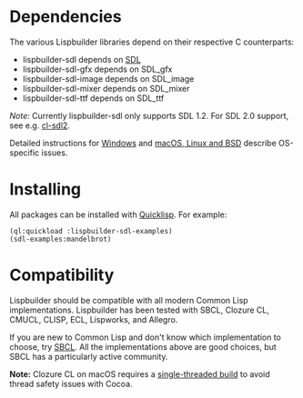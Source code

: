 # Dependencies

The various Lispbuilder libraries depend on their respective C counterparts:

  * lispbuilder-sdl depends on [SDL](https://libsdl.org/)
  * lispbuilder-sdl-gfx depends on SDL_gfx
  * lispbuilder-sdl-image depends on SDL_image
  * lispbuilder-sdl-mixer depends on SDL_mixer
  * lispbuilder-sdl-ttf depends on SDL_ttf

*Note:* Currently lispbuilder-sdl only supports SDL 1.2. For SDL 2.0
support, see e.g. [cl-sdl2](https://github.com/lispgames/cl-sdl2).

Detailed instructions for [Windows](WindowsInstallation) and [macOS,
Linux and BSD](DownloadInstallation) describe OS-specific issues.

# Installing

All packages can be installed with [Quicklisp](https://www.quicklisp.org/). For example:

```
(ql:quickload :lispbuilder-sdl-examples)
(sdl-examples:mandelbrot)
```

# Compatibility

Lispbuilder should be compatible with all modern Common Lisp
implementations. Lispbuilder has been tested with SBCL, Clozure CL,
CMUCL, CLISP, ECL, Lispworks, and Allegro.

If you are new to Common Lisp and don't know which implementation to
choose, try [SBCL](http://sbcl.org/). All the implementations above
are good choices, but SBCL has a particularly active community.

**Note:** Clozure CL on macOS requires a [single-threaded
build](https://common-lisp.net/project/qitab/) to avoid thread safety
issues with Cocoa.
